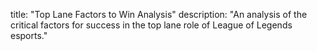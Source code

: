 title: "Top Lane Factors to Win Analysis"
description: "An analysis of the critical factors for success in the top lane role of League of Legends esports."   